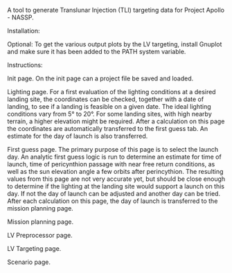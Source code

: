 A tool to generate Translunar Injection (TLI) targeting data for Project Apollo - NASSP.

Installation:

Optional: To get the various output plots by the LV targeting, install Gnuplot and make sure it has been added to the PATH system variable.

Instructions:

Init page. On the init page can a project file be saved and loaded.

Lighting page. For a first evaluation of the lighting conditions at a desired landing site, the coordinates can be checked, together with a date of landing, to see if a landing is feasible on a given date.
The ideal lighting conditions vary from 5° to 20°. For some landing sites, with high nearby terrain, a higher elevation might be required. After a calculation on this page the coordinates are automatically transferred to the first guess tab.
An estimate for the day of launch is also transferred.

First guess page. The primary purpose of this page is to select the launch day. An analytic first guess logic is run to determine an estimate for time of launch, time of pericynthion passage with near free return conditions, as well as the
sun elevation angle a few orbits after perincythion. The resulting values from this page are not very accurate yet, but should be close enough to determine if the lighting at the landing site would support a launch on this day. If not the
day of launch can be adjusted and another day can be tried. After each calculation on this page, the day of launch is transferred to the mission planning page.

Mission planning page.

LV Preprocessor page.

LV Targeting page.

Scenario page.
